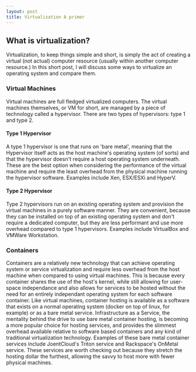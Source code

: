 ```yaml
---
layout: post
title: Virtualization A primer
---
```

## What is virtualization? ##
Virtualization, to keep things simple and short, is simply the act of creating a virtual (not actual) computer resource (usually within another computer resource.)  In this short post, I will discuss some ways to virtualize an operating system and compare them.  
### Virtual Machines ###
Virtual machines are full fledged virtualized computers.  The virtual machines themselves, or VM for short, are managed by a piece of technology called a hypervisor.  There are two types of hypervisors: type 1 and type 2.
#### Type 1 Hypervisor ####
A type 1 hypervisor is one that runs on 'bare metal', meaning that the Hypervisor itself acts as the host machine's operating system (of sorts) and that the hypervisor doesn't require a host operating system underneath.  These are the best option when considering the performance of the virtual machine and require the least overhead from the physical machine running the hypervisor software.  Examples include Xen, ESX/ESXi and HyperV.
#### Type 2 Hypervisor ####
Type 2 hypervisors run on an existing operating system and provision the virtual machines in a purely software manner.  They are convenient, because they can be installed on top of an existing operating system and don't require a dedicated computer, but they are less performant and use more overhead compared to type 1 hypervisors.  Examples include VirtualBox and VMWare Workstation.
### Containers ###
Containers are a relatively new technology that can achieve operating system or service virtualization and require less overhead from the host machine when compared to using virtual machines.  This is because every container shares the use of the host's kernel, while still allowing for user-space independance and also allows for services to be hosted without the need for an entirely independant operating system for each software container.  Like virtual machines, container hosting is available as a software that exists on a normal operating system (docker on top of linux, for example) or as a bare metal service.  Infrastructure as a Service, the mentality behind the drive to use bare metal container hosting, is becoming a more popular choice for hosting services, and provides the slimmest overhead available relative to software based containers and any kind of traditional virtualization technology.  Examples of these bare metal container services include JoentCloud's Triton service and Rackspace's OnMetal service.  These services are worth checking out because they stretch the hosting dollar the furthest, allowing the savvy to host more with fewer physical machines.
